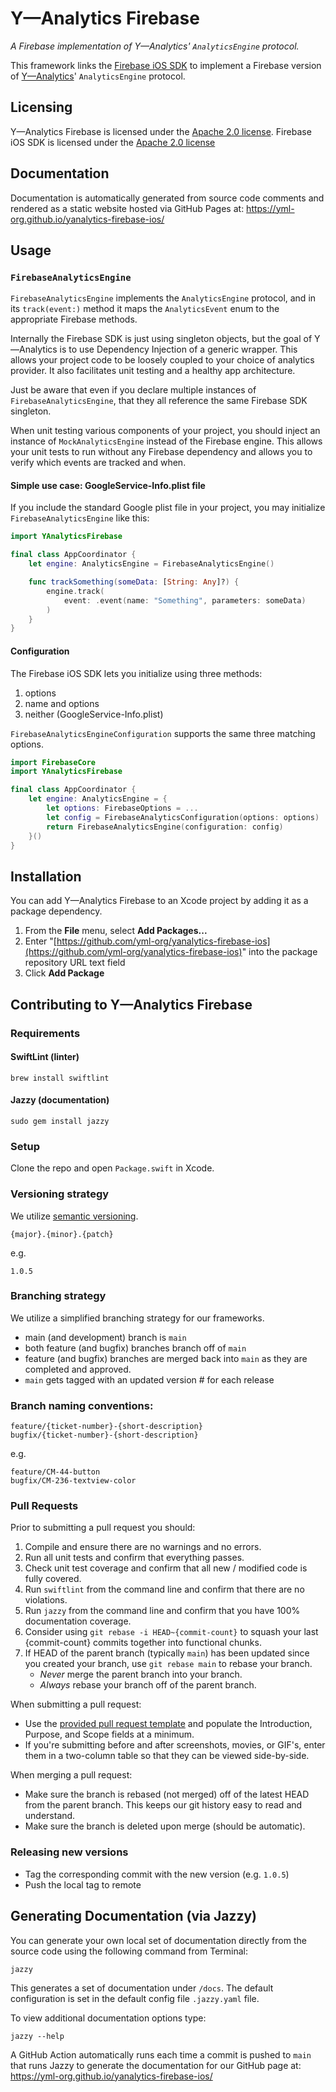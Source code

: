 # Y—Analytics Firebase
_A Firebase implementation of Y—Analytics' `AnalyticsEngine` protocol._

This framework links the [Firebase iOS SDK](https://github.com/firebase/firebase-ios-sdk) to implement a Firebase version of [Y—Analytics](https://github.com/yml-org/yanalytics-ios)' `AnalyticsEngine` protocol.

Licensing
----------
Y—Analytics Firebase is licensed under the [Apache 2.0 license](LICENSE).
Firebase iOS SDK is licensed under the [Apache 2.0 license](https://github.com/firebase/firebase-ios-sdk/blob/master/LICENSE)

Documentation
----------

Documentation is automatically generated from source code comments and rendered as a static website hosted via GitHub Pages at: https://yml-org.github.io/yanalytics-firebase-ios/

Usage
----------

### `FirebaseAnalyticsEngine`

`FirebaseAnalyticsEngine` implements the `AnalyticsEngine` protocol, and in its `track(event:)` method it maps the `AnalyticsEvent` enum to the appropriate Firebase methods.

Internally the Firebase SDK is just using singleton objects, but the goal of Y—Analytics is to use Dependency Injection of a generic wrapper. This allows your project code to be loosely coupled to your choice of analytics provider. It also facilitates unit testing and a healthy app architecture.

Just be aware that even if you declare multiple instances of `FirebaseAnalyticsEngine`, that they all reference the same Firebase SDK singleton.

When unit testing various components of your project, you should inject an instance of `MockAnalyticsEngine` instead of the Firebase engine. This allows your unit tests to run without any Firebase dependency and allows you to verify which events are tracked and when.

#### Simple use case: GoogleService-Info.plist file
If you include the standard Google plist file in your project, you may initialize `FirebaseAnalyticsEngine` like this:

```swift
import YAnalyticsFirebase

final class AppCoordinator {
    let engine: AnalyticsEngine = FirebaseAnalyticsEngine()

    func trackSomething(someData: [String: Any]?) {
        engine.track(
            event: .event(name: "Something", parameters: someData)
        )
    }
}
```

#### Configuration
The Firebase iOS SDK lets you initialize using three methods:

1. options
2. name and options
3. neither (GoogleService-Info.plist)

`FirebaseAnalyticsEngineConfiguration` supports the same three matching options.

```swift
import FirebaseCore
import YAnalyticsFirebase

final class AppCoordinator {
    let engine: AnalyticsEngine = {
        let options: FirebaseOptions = ...
        let config = FirebaseAnalyticsConfiguration(options: options)
        return FirebaseAnalyticsEngine(configuration: config)
    }()
}
```

Installation
----------

You can add Y—Analytics Firebase to an Xcode project by adding it as a package dependency.

1. From the **File** menu, select **Add Packages...**
2. Enter "[https://github.com/yml-org/yanalytics-firebase-ios](https://github.com/yml-org/yanalytics-firebase-ios)" into the package repository URL text field
3. Click **Add Package**

Contributing to Y—Analytics Firebase
----------

### Requirements

#### SwiftLint (linter)
```
brew install swiftlint
```

#### Jazzy (documentation)
```
sudo gem install jazzy
```

### Setup

Clone the repo and open `Package.swift` in Xcode.

### Versioning strategy

We utilize [semantic versioning](https://semver.org).

```
{major}.{minor}.{patch}
```

e.g.

```
1.0.5
```

### Branching strategy

We utilize a simplified branching strategy for our frameworks.

* main (and development) branch is `main`
* both feature (and bugfix) branches branch off of `main`
* feature (and bugfix) branches are merged back into `main` as they are completed and approved.
* `main` gets tagged with an updated version # for each release
 
### Branch naming conventions:

```
feature/{ticket-number}-{short-description}
bugfix/{ticket-number}-{short-description}
```
e.g.
```
feature/CM-44-button
bugfix/CM-236-textview-color
```

### Pull Requests

Prior to submitting a pull request you should:

1. Compile and ensure there are no warnings and no errors.
2. Run all unit tests and confirm that everything passes.
3. Check unit test coverage and confirm that all new / modified code is fully covered.
4. Run `swiftlint` from the command line and confirm that there are no violations.
5. Run `jazzy` from the command line and confirm that you have 100% documentation coverage.
6. Consider using `git rebase -i HEAD~{commit-count}` to squash your last {commit-count} commits together into functional chunks.
7. If HEAD of the parent branch (typically `main`) has been updated since you created your branch, use `git rebase main` to rebase your branch.
    * _Never_ merge the parent branch into your branch.
    * _Always_ rebase your branch off of the parent branch.

When submitting a pull request:

* Use the [provided pull request template](PULL_REQUEST_TEMPLATE.md) and populate the Introduction, Purpose, and Scope fields at a minimum.
* If you're submitting before and after screenshots, movies, or GIF's, enter them in a two-column table so that they can be viewed side-by-side.

When merging a pull request:

* Make sure the branch is rebased (not merged) off of the latest HEAD from the parent branch. This keeps our git history easy to read and understand.
* Make sure the branch is deleted upon merge (should be automatic).

### Releasing new versions
* Tag the corresponding commit with the new version (e.g. `1.0.5`)
* Push the local tag to remote

Generating Documentation (via Jazzy)
----------

You can generate your own local set of documentation directly from the source code using the following command from Terminal:
```
jazzy
```
This generates a set of documentation under `/docs`. The default configuration is set in the default config file `.jazzy.yaml` file.

To view additional documentation options type:
```
jazzy --help
```
A GitHub Action automatically runs each time a commit is pushed to `main` that runs Jazzy to generate the documentation for our GitHub page at: https://yml-org.github.io/yanalytics-firebase-ios/
